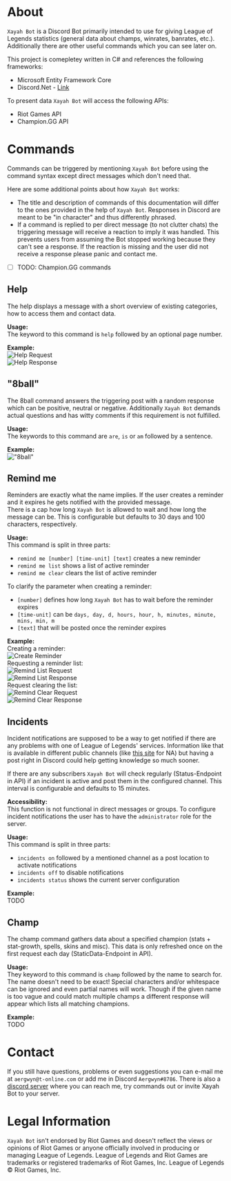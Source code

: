 # About
`Xayah Bot` is a Discord Bot primarily intended to use for giving League of Legends statistics (general data about champs, winrates, banrates, etc.). Additionally there are other useful commands which you can see later on.

This project is comepletey written in C# and references the following frameworks:
- Microsoft Entity Framework Core
- Discord.Net - [Link](https://github.com/RogueException/Discord.Net)

To present data `Xayah Bot` will access the following APIs:
- Riot Games API
- Champion.GG API

# Commands
Commands can be triggered by mentioning `Xayah Bot` before using the command syntax except direct messages which don't need that.  

Here are some additional points about how `Xayah Bot` works:
- The title and description of commands of this documentation will differ to the ones provided in the help of `Xayah Bot`. Responses in Discord are meant to be "in character" and thus differently phrased.
- If a command is replied to per direct message (to not clutter chats) the triggering message will receive a reaction to imply it was handled. This prevents users from assuming the Bot stopped working because they can't see a response. If the reaction is missing and the user did not receive a response please panic and contact me.

- [ ] TODO: Champion.GG commands

## Help
The help displays a message with a short overview of existing categories, how to access them and contact data.

**Usage:**  
The keyword to this command is `help` followed by an optional page number.

**Example:**  
![Help Request](XayahBot/docs/pics/helprequest.png?raw=true)  
![Help Response](XayahBot/docs/pics/helpresponse.png?raw=true)  

## "8ball"
The 8ball command answers the triggering post with a random response which can be positive, neutral or negative. Additionally `Xayah Bot` demands actual questions and has witty comments if this requirement is not fulfilled.

**Usage:**  
The keywords to this command are `are`, `is` or `am` followed by a sentence.

**Example:**  
!["8ball"](XayahBot/docs/pics/8ball.png?raw=true)  

## Remind me
Reminders are exactly what the name implies. If the user creates a reminder and it expires he gets notified with the provided message.  
There is a cap how long `Xayah Bot` is allowed to wait and how long the message can be. This is configurable but defaults to 30 days and 100 characters, respectively.

**Usage:**  
This command is split in three parts:
- `remind me [number] [time-unit] [text]` creates a new reminder
- `remind me list` shows a list of active reminder
- `remind me clear` clears the list of active reminder

To clarify the parameter when creating a reminder:
- `[number]` defines how long `Xayah Bot` has to wait before the reminder expires
- `[time-unit]` can be `days, day, d, hours, hour, h, minutes, minute, mins, min, m`
- `[text]` that will be posted once the reminder expires

**Example:**  
Creating a reminder:  
![Create Reminder](XayahBot/docs/pics/remindcreate.png?raw=true)  
Requesting a reminder list:  
![Remind List Request](XayahBot/docs/pics/remindlistrequest.png?raw=true)  
![Remind List Response](XayahBot/docs/pics/remindlistresponse.png?raw=true)  
Request clearing the list:  
![Remind Clear Request](XayahBot/docs/pics/remindclearrequest.png?raw=true)  
![Remind Clear Response](XayahBot/docs/pics/remindclearresponse.png?raw=true)  

## Incidents
Incident notifications are supposed to be a way to get notified if there are any problems with one of League of Legends' services. Information like that is available in different public channels (like [this site](http://status.leagueoflegends.com/#na) for NA) but having a post right in Discord could help getting knowledge so much sooner.  

If there are any subscribers `Xayah Bot` will check regularly (Status-Endpoint in API) if an incident is active and post them in the configured channel. This interval is configurable and defaults to 15 minutes.

**Accessibility:**  
This function is not functional in direct messages or groups. To configure incident notifications the user has to have the `administrator` role for the server.

**Usage:**  
This command is split in three parts:
- `incidents on` followed by a mentioned channel as a post location to activate notifications
- `incidents off` to disable notifications
- `incidents status` shows the current server configuration

**Example:**  
TODO

## Champ
The champ command gathers data about a specified champion (stats + stat-growth, spells, skins and misc). This data is only refreshed once on the first request each day (StaticData-Endpoint in API).  

**Usage:**  
They keyword to this command is `champ` followed by the name to search for.  
The name doesn't need to be exact! Special characters and/or whitespace can be ignored and even partial names will work. Though if the given name is too vague and could match multiple champs a different response will appear which lists all matching champions.

**Example:**  
TODO

# Contact
If you still have questions, problems or even suggestions you can e-mail me at `aergwyn@t-online.com` or add me in Discord `Aergwyn#8786`.
There is also a [discord server](https://discord.gg/YhQYAFW) where you can reach me, try commands out or invite Xayah Bot to your server.

# Legal Information
`Xayah Bot` isn't endorsed by Riot Games and doesn't reflect the views or opinions of Riot Games or anyone officially involved in producing or managing League of Legends. League of Legends and Riot Games are trademarks or registered trademarks of Riot Games, Inc. League of Legends © Riot Games, Inc.
